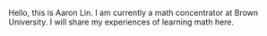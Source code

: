 Hello, this is Aaron Lin. I am currently a math concentrator at Brown University. I will share my experiences of learning math here.
